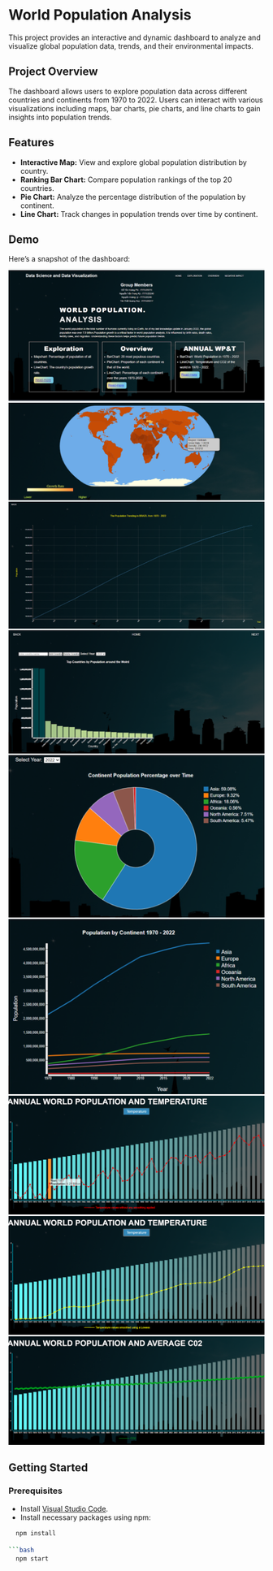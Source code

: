 # World Population Analysis

This project provides an interactive and dynamic dashboard to analyze and visualize global population data, trends, and their environmental impacts.

## Project Overview

The dashboard allows users to explore population data across different countries and continents from 1970 to 2022. Users can interact with various visualizations including maps, bar charts, pie charts, and line charts to gain insights into population trends.

## Features

- **Interactive Map:** View and explore global population distribution by country.
- **Ranking Bar Chart:** Compare population rankings of the top 20 countries.
- **Pie Chart:** Analyze the percentage distribution of the population by continent.
- **Line Chart:** Track changes in population trends over time by continent.

## Demo

Here’s a snapshot of the dashboard:

![Dashboard Demo](demo/1.png)
![Map Demo](demo/2.png)
![Line Chart Demo](demo/3.png)
![Bar Chart Demo](demo/4.png)
![Pie Chart Demo](demo/5.png)
![Line Chart 2 Demo](demo/6.png)
![Bar Chart 2 Demo](demo/7.png)
![Line Chart 2 Demo](demo/8.png)
![Bar Chart 2 Demo](demo/9.png)

## Getting Started

### Prerequisites

- Install [Visual Studio Code](https://code.visualstudio.com/).
- Install necessary packages using npm:

```bash
  npm install

```bash
  npm start

